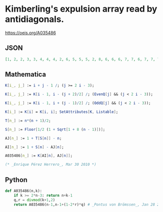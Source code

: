 # Kimberling's expulsion array read by antidiagonals\.
https://oeis.org/A035486
## JSON
```JSON
[1, 2, 2, 3, 3, 4, 4, 4, 2, 6, 5, 5, 5, 2, 8, 6, 6, 6, 7, 7, 6, 7, 7, 7, 4, 9, 2, 13, 8, 8, 8, 8, 2, 11, 12, 2, 9, 9, 9, 9, 10, 9, 8, 11, 18, 10, 10, 10, 10, 6, 12, 9, 16, 17, 16, 11, 11, 11, 11, 11, 7, 14, 14, 12, 14, 23, 12, 12, 12, 12, 12, 13, 11, 6, 9, 21, 2, 13, 13, 13, 13, 13, 13, 8, 15]
```
## Mathematica
```Mathematica
K[i_, j_] := i + j - 1 /; (j >= 2 i - 3);
```
```Mathematica
K[i_, j_] := K[i - 1, i - (j + 2)/2] /; (EvenQ[j] && (j < 2 i - 3));
```
```Mathematica
K[i_, j_] := K[i - 1, i + (j - 1)/2] /; (OddQ[j] && (j < 2 i - 3));
```
```Mathematica
K[i_] := K[i] = K[i, i]; SetAttributes[K, Listable];
```
```Mathematica
T[n_] := n*(n + 1)/2;
```
```Mathematica
S[n_] := Floor[1/2 (1 + Sqrt[1 + 8 (n - 1)])];
```
```Mathematica
AJ[n_] := 1 + T[S[n]] - n;
```
```Mathematica
AI[n_] := 1 + S[n] - AJ[n];
```
```Mathematica
A035486[n_] := K[AI[n], AJ[n]];
```
```Mathematica
(* _Enrique Pérez Herrero_, Mar 30 2010 *)
```
## Python
```Python
def A035486(n,k):
    if k >= 2*n-3: return n+k-1
    q,r = divmod(k+1,2)
    return A035486(n-1,n-1+(1-2*r)*q) # _Pontus von Brömssen_, Jan 28 2023
```
